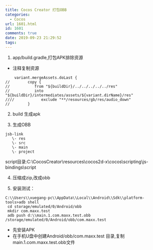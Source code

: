 ```yaml
---
title: Cocos Creator 打包OBB
categories:
  - Cocos
url: 1601.html
id: 1601
comments: true
date: 2019-09-23 21:29:52
tags:
---
```


1. app/build.gradle,打包APK排除资源  
  - 注释复制资源
~~~
    variant.mergeAssets.doLast {
//        copy {
//           from "${buildDir}/../../../../../res"
//           into "${buildDir}/intermediates/assets/${variant.dirName}/res"
////            exclude "**/resources/gb/res/audio_down"
//        }
~~~

2. build 生成apk 

3. 生成OBB
~~~
jsb-link
   \- res
   \- src
   \- main
   \- project
~~~

script目录:C:\\CocosCreator\\resources\\cocos2d-x\\cocos\\scripting\\js-bindings\\script 

4. 压缩成zip,改成obb

5. 安装测试：
~~~
C:\\Users\\xuegang-pc\\AppData\\Local\\Android\\Sdk\\platform-tools>adb shell
 cd storage/emulated/0/Android/obb
 mkdir com.maxx.test
 adb push d:\\main.1.com.maxx.test.obb /storage/emulated/0/Android/obb/com.maxx.test
~~~

 - 先安装APK 
 - 在手机U盘中创建Android/obb/com.maxx.test 目录,复制main.1.com.maxx.test.obb文件